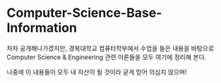# Computer-Science-Base-Information

차차 공개해나가겠지만, 경북대학교 컴퓨터학부에서 수업을 들은 내용을 바탕으로 Computer Science & Engineering 관련 이론들을 모두 여기에 정리해 본다. 

나중에 이 내용들이 모두 내 자산이 될 것이라 굳게 믿어 의심치 않으며!
